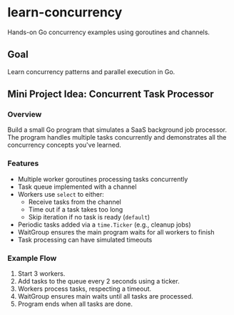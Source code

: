 # learn-concurrency

Hands-on Go concurrency examples using goroutines and channels.

## Goal

Learn concurrency patterns and parallel execution in Go.

## Mini Project Idea: Concurrent Task Processor

### Overview

Build a small Go program that simulates a SaaS background job processor. The program handles multiple tasks concurrently and demonstrates all the concurrency concepts you've learned.

### Features

- Multiple worker goroutines processing tasks concurrently
- Task queue implemented with a channel
- Workers use `select` to either:
  - Receive tasks from the channel
  - Time out if a task takes too long
  - Skip iteration if no task is ready (`default`)
- Periodic tasks added via a `time.Ticker` (e.g., cleanup jobs)
- WaitGroup ensures the main program waits for all workers to finish
- Task processing can have simulated timeouts

### Example Flow

1. Start 3 workers.
2. Add tasks to the queue every 2 seconds using a ticker.
3. Workers process tasks, respecting a timeout.
4. WaitGroup ensures main waits until all tasks are processed.
5. Program ends when all tasks are done.

